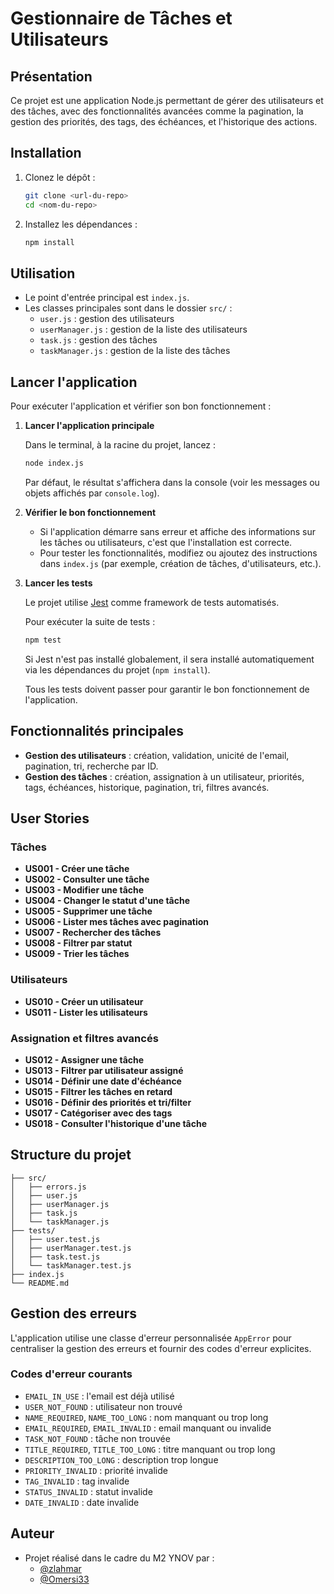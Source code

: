 # Gestionnaire de Tâches et Utilisateurs

## Présentation

Ce projet est une application Node.js permettant de gérer des utilisateurs et des tâches, avec des fonctionnalités avancées comme la pagination, la gestion des priorités, des tags, des échéances, et l'historique des actions.

## Installation

1. Clonez le dépôt :
   ```bash
   git clone <url-du-repo>
   cd <nom-du-repo>
   ```
2. Installez les dépendances :
   ```bash
   npm install
   ```

## Utilisation

- Le point d'entrée principal est `index.js`.
- Les classes principales sont dans le dossier `src/` :
  - `user.js` : gestion des utilisateurs
  - `userManager.js` : gestion de la liste des utilisateurs
  - `task.js` : gestion des tâches
  - `taskManager.js` : gestion de la liste des tâches

## Lancer l'application

Pour exécuter l'application et vérifier son bon fonctionnement :

1. **Lancer l'application principale**

   Dans le terminal, à la racine du projet, lancez :

   ```bash
   node index.js
   ```

   Par défaut, le résultat s'affichera dans la console (voir les messages ou objets affichés par `console.log`).

2. **Vérifier le bon fonctionnement**
   - Si l'application démarre sans erreur et affiche des informations sur les tâches ou utilisateurs, c'est que l'installation est correcte.
   - Pour tester les fonctionnalités, modifiez ou ajoutez des instructions dans `index.js` (par exemple, création de tâches, d'utilisateurs, etc.).

3. **Lancer les tests**

   Le projet utilise [Jest](https://jestjs.io/) comme framework de tests automatisés.

   Pour exécuter la suite de tests :

   ```bash
   npm test
   ```

   Si Jest n'est pas installé globalement, il sera installé automatiquement via les dépendances du projet (`npm install`).

   Tous les tests doivent passer pour garantir le bon fonctionnement de l'application.

## Fonctionnalités principales

- **Gestion des utilisateurs** : création, validation, unicité de l'email, pagination, tri, recherche par ID.
- **Gestion des tâches** : création, assignation à un utilisateur, priorités, tags, échéances, historique, pagination, tri, filtres avancés.

## User Stories

### Tâches

- **US001 - Créer une tâche**
- **US002 - Consulter une tâche**
- **US003 - Modifier une tâche**
- **US004 - Changer le statut d'une tâche**
- **US005 - Supprimer une tâche**
- **US006 - Lister mes tâches avec pagination**
- **US007 - Rechercher des tâches**
- **US008 - Filtrer par statut**
- **US009 - Trier les tâches**

### Utilisateurs

- **US010 - Créer un utilisateur**
- **US011 - Lister les utilisateurs**

### Assignation et filtres avancés

- **US012 - Assigner une tâche**
- **US013 - Filtrer par utilisateur assigné**
- **US014 - Définir une date d'échéance**
- **US015 - Filtrer les tâches en retard**
- **US016 - Définir des priorités et tri/filter**
- **US017 - Catégoriser avec des tags**
- **US018 - Consulter l'historique d'une tâche**

## Structure du projet

```
├── src/
│   ├── errors.js
│   ├── user.js
│   ├── userManager.js
│   ├── task.js
│   └── taskManager.js
├── tests/
│   ├── user.test.js
│   ├── userManager.test.js
│   ├── task.test.js
│   └── taskManager.test.js
├── index.js
└── README.md
```

## Gestion des erreurs

L'application utilise une classe d'erreur personnalisée `AppError` pour centraliser la gestion des erreurs et fournir des codes d'erreur explicites.

### Codes d'erreur courants

- `EMAIL_IN_USE` : l'email est déjà utilisé
- `USER_NOT_FOUND` : utilisateur non trouvé
- `NAME_REQUIRED`, `NAME_TOO_LONG` : nom manquant ou trop long
- `EMAIL_REQUIRED`, `EMAIL_INVALID` : email manquant ou invalide
- `TASK_NOT_FOUND` : tâche non trouvée
- `TITLE_REQUIRED`, `TITLE_TOO_LONG` : titre manquant ou trop long
- `DESCRIPTION_TOO_LONG` : description trop longue
- `PRIORITY_INVALID` : priorité invalide
- `TAG_INVALID` : tag invalide
- `STATUS_INVALID` : statut invalide
- `DATE_INVALID` : date invalide

## Auteur

- Projet réalisé dans le cadre du M2 YNOV par :
  - [@zlahmar](https://github.com/zlahmar)
  - [@Omersi33](https://github.com/Omersi33)

